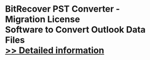 # BitRecover PST Converter - Migration License<br />Software to Convert Outlook Data Files<br />[>> Detailed information](https://secure.shareit.com/shareit/product.html?productid=300898389&affiliateid=200057808)